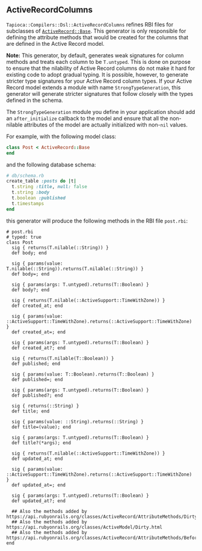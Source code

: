 ## ActiveRecordColumns

`Tapioca::Compilers::Dsl::ActiveRecordColumns` refines RBI files for subclasses of
[`ActiveRecord::Base`](https://api.rubyonrails.org/classes/ActiveRecord/Base.html).
This generator is only responsible for defining the attribute methods that would be
created for the columns that are defined in the Active Record model.

**Note:** This generator, by default, generates weak signatures for column methods and treats each
column to be `T.untyped`. This is done on purpose to ensure that the nilability of Active Record
columns do not make it hard for existing code to adopt gradual typing. It is possible, however, to
generate stricter type signatures for your Active Record column types. If your Active Record model extends
a module with name `StrongTypeGeneration`, this generator will generate stricter signatures that follow
closely with the types defined in the schema.

The `StrongTypeGeneration` module you define in your application should add an `after_initialize` callback
to the model and ensure that all the non-nilable attributes of the model are actually initialized with non-`nil`
values.

For example, with the following model class:

~~~rb
class Post < ActiveRecord::Base
end
~~~

and the following database schema:

~~~rb
# db/schema.rb
create_table :posts do |t|
  t.string :title, null: false
  t.string :body
  t.boolean :published
  t.timestamps
end
~~~

this generator will produce the following methods in the RBI file
`post.rbi`:

~~~rbi
# post.rbi
# typed: true
class Post
  sig { returns(T.nilable(::String)) }
  def body; end

  sig { params(value: T.nilable(::String)).returns(T.nilable(::String)) }
  def body=; end

  sig { params(args: T.untyped).returns(T::Boolean) }
  def body?; end

  sig { returns(T.nilable(::ActiveSupport::TimeWithZone)) }
  def created_at; end

  sig { params(value: ::ActiveSupport::TimeWithZone).returns(::ActiveSupport::TimeWithZone) }
  def created_at=; end

  sig { params(args: T.untyped).returns(T::Boolean) }
  def created_at?; end

  sig { returns(T.nilable(T::Boolean)) }
  def published; end

  sig { params(value: T::Boolean).returns(T::Boolean) }
  def published=; end

  sig { params(args: T.untyped).returns(T::Boolean) }
  def published?; end

  sig { returns(::String) }
  def title; end

  sig { params(value: ::String).returns(::String) }
  def title=(value); end

  sig { params(args: T.untyped).returns(T::Boolean) }
  def title?(*args); end

  sig { returns(T.nilable(::ActiveSupport::TimeWithZone)) }
  def updated_at; end

  sig { params(value: ::ActiveSupport::TimeWithZone).returns(::ActiveSupport::TimeWithZone) }
  def updated_at=; end

  sig { params(args: T.untyped).returns(T::Boolean) }
  def updated_at?; end

  ## Also the methods added by https://api.rubyonrails.org/classes/ActiveRecord/AttributeMethods/Dirty.html
  ## Also the methods added by https://api.rubyonrails.org/classes/ActiveModel/Dirty.html
  ## Also the methods added by https://api.rubyonrails.org/classes/ActiveRecord/AttributeMethods/BeforeTypeCast.html
end
~~~
